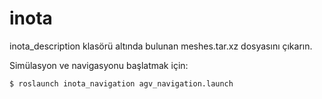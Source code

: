 # inota
inota_description klasörü altında bulunan meshes.tar.xz dosyasını çıkarın.

Simülasyon ve navigasyonu başlatmak için: 

    $ roslaunch inota_navigation agv_navigation.launch
